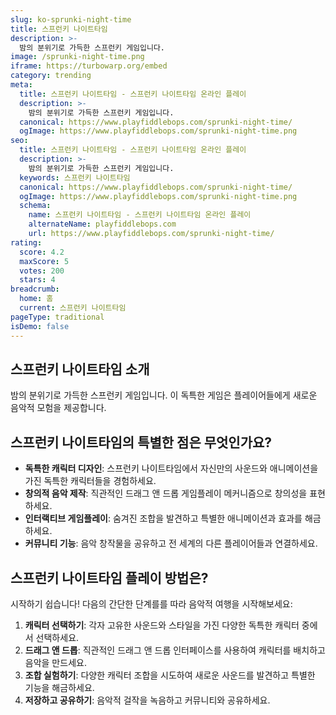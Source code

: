 ```yaml
---
slug: ko-sprunki-night-time
title: 스프런키 나이트타임
description: >-
  밤의 분위기로 가득한 스프런키 게임입니다.
image: /sprunki-night-time.png
iframe: https://turbowarp.org/embed
category: trending
meta:
  title: 스프런키 나이트타임 - 스프런키 나이트타임 온라인 플레이
  description: >-
    밤의 분위기로 가득한 스프런키 게임입니다.
  canonical: https://www.playfiddlebops.com/sprunki-night-time/
  ogImage: https://www.playfiddlebops.com/sprunki-night-time.png
seo:
  title: 스프런키 나이트타임 - 스프런키 나이트타임 온라인 플레이
  description: >-
    밤의 분위기로 가득한 스프런키 게임입니다.
  keywords: 스프런키 나이트타임
  canonical: https://www.playfiddlebops.com/sprunki-night-time/
  ogImage: https://www.playfiddlebops.com/sprunki-night-time.png
  schema:
    name: 스프런키 나이트타임 - 스프런키 나이트타임 온라인 플레이
    alternateName: playfiddlebops.com
    url: https://www.playfiddlebops.com/sprunki-night-time/
rating:
  score: 4.2
  maxScore: 5
  votes: 200
  stars: 4
breadcrumb:
  home: 홈
  current: 스프런키 나이트타임
pageType: traditional
isDemo: false
---
```


## 스프런키 나이트타임 소개

밤의 분위기로 가득한 스프런키 게임입니다. 이 독특한 게임은 플레이어들에게 새로운 음악적 모험을 제공합니다.

## 스프런키 나이트타임의 특별한 점은 무엇인가요?

- **독특한 캐릭터 디자인**: 스프런키 나이트타임에서 자신만의 사운드와 애니메이션을 가진 독특한 캐릭터들을 경험하세요.
- **창의적 음악 제작**: 직관적인 드래그 앤 드롭 게임플레이 메커니즘으로 창의성을 표현하세요.
- **인터랙티브 게임플레이**: 숨겨진 조합을 발견하고 특별한 애니메이션과 효과를 해금하세요.
- **커뮤니티 기능**: 음악 창작물을 공유하고 전 세계의 다른 플레이어들과 연결하세요.

## 스프런키 나이트타임 플레이 방법은?

시작하기 쉽습니다\! 다음의 간단한 단계를를 따라 음악적 여행을 시작해보세요:

1. **캐릭터 선택하기**: 각자 고유한 사운드와 스타일을 가진 다양한 독특한 캐릭터 중에서 선택하세요.
1. **드래그 앤 드롭**: 직관적인 드래그 앤 드롭 인터페이스를 사용하여 캐릭터를 배치하고 음악을 만드세요.
1. **조합 실험하기**: 다양한 캐릭터 조합을 시도하여 새로운 사운드를 발견하고 특별한 기능을 해금하세요.
1. **저장하고 공유하기**: 음악적 걸작을 녹음하고 커뮤니티와 공유하세요.

